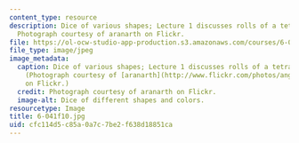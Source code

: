 ```yaml
---
content_type: resource
description: Dice of various shapes; Lecture 1 discusses rolls of a tetrahedral die.
  Photograph courtesy of aranarth on Flickr.
file: https://ol-ocw-studio-app-production.s3.amazonaws.com/courses/6-041-probabilistic-systems-analysis-and-applied-probability-fall-2010/cfc114d5c85a0a7c7be2f638d18851ca_6-041f10.jpg
file_type: image/jpeg
image_metadata:
  caption: Dice of various shapes; Lecture 1 discusses rolls of a tetrahedral die.
    (Photograph courtesy of [aranarth](http://www.flickr.com/photos/angelaypablo/954363228)
    on Flickr.)
  credit: Photograph courtesy of aranarth on Flickr.
  image-alt: Dice of different shapes and colors.
resourcetype: Image
title: 6-041f10.jpg
uid: cfc114d5-c85a-0a7c-7be2-f638d18851ca
---
```

